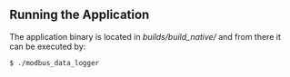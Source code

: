 ## Running the Application
The application binary is located in _builds/build_native/_ and from there it can be executed by:  
```sh
$ ./modbus_data_logger
```
